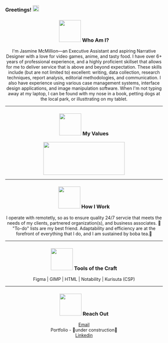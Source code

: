 ### Greetings! <img src="https://user-images.githubusercontent.com/120766467/208255819-810caddf-c29e-4ba9-a257-94f6bad3d394.gif" width="20" height="20"/> 
<h3 align="center">
<img src="https://user-images.githubusercontent.com/120766467/208231612-76f98938-5e66-44fc-b546-0c07b586a6f0.png" width="70" height="70"/> Who Am I?</h3>
<p align="center">I'm Jasmine McMillion—an Executive Assistant and aspiring Narrative Designer with a love for video games, anime, and tasty food. I have over 6+ years of professional experience, and a highly proficient skillset that allows for me to deliver service that is above and beyond expectation. These skills include (but are not limited to) excellent: writing, data collection, research techniques, report analysis, editorial methodologies, and communication. I also have experience using various case management systems, interface design applications, and image manipulation software. When I'm not typing away at my laptop, I can be found with my nose in a book, petting dogs at the local park, or illusttrating on my tablet.</p>
<hr>

<h3 align="center">
<img src="https://user-images.githubusercontent.com/120766467/208232097-8063bb3b-8f5f-4b5f-b4c5-ed952bdf6c75.png" width="70" height="70"/> My Values</h3>
<p align="center"><img src="https://user-images.githubusercontent.com/120766467/208264964-d1f087c4-6d9a-4827-878a-227a7bc46d96.png" width="260" height="105"/></p>
<hr>

<h3 align="center">
<img src="https://user-images.githubusercontent.com/120766467/208232332-38f38315-c1e8-4dc3-bf1b-64e0c0f363ae.png" width="70" height="70"/> How I Work</h3>
<p align="center">I operate with remotetly, so as to ensure quality 24/7 servcie that meets the needs of my clients, partnered organization(s), and business associates. 💌 "To-do" lists are my best friend. Adaptability and efficiency are at the forefront of everything that I do, and I am sustained by boba tea.🧋</p>
<hr>

<h3 align="center">
<img src="https://user-images.githubusercontent.com/120766467/208232870-66b32588-0f06-48a8-bef0-225cc10a4674.png" width="70" height="70"/> Tools of the Craft</h3>
<p align="center">Figma | GIMP | HTML | Notability | Kurisuta (CSP)</p>
<hr>

<h3 align="center"> 
<img src="https://user-images.githubusercontent.com/120766467/208234466-dff04ddd-63bf-4480-a0b1-59defb93f34e.png" width="70" height="70"/> Reach Out</h3>
<p align="center">
  <div align="center">
    <a href="jasminemcmillion.biz@gmail.com" target="_blank">Email</a>
    <br>
    Portfolio - 🚧under construction🚧
    <br>
    <a href="https://www.linkedin.com/in/jasmine-mcmillion-59662b174/" target="_blank">Linkedin</a>
  </div>
</p>
